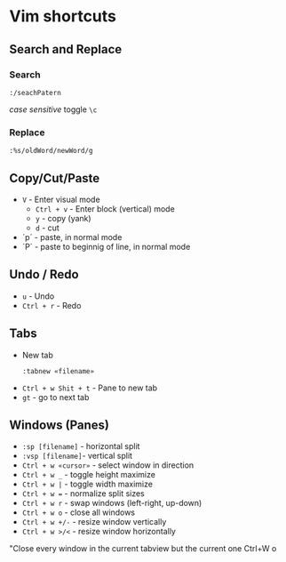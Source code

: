# Vim shortcuts

## Search and Replace

### Search
```
:/seachPatern
```
*case sensitive* toggle `\c`

### Replace
```
:%s/oldWord/newWord/g
```

## Copy/Cut/Paste
- `V` - Enter visual mode
  - `Ctrl + v` - Enter block (vertical) mode
  - `y` - copy (yank)
  - `d` - cut
- ´p´ - paste, in normal mode
- ´P´ - paste to beginnig of line, in normal mode

## Undo / Redo
- `u` - Undo
- `Ctrl + r` - Redo


## Tabs
- New tab
  ```
  :tabnew «filename»
  ```
- `Ctrl + w Shit + t` - Pane to new tab
- `gt` - go to next tab

## Windows (Panes)
- `:sp [filename]` - horizontal split
- `:vsp [filename]`- vertical split
- `Ctrl + w «cursor»` - select window in direction
- `Ctrl + w _` - toggle height maximize
- `Ctrl + w |` - toggle width maximize
- `Ctrl + w =` - normalize split sizes
- `Ctrl + w r` - swap windows (left-right, up-down)
- `Ctrl + w o` - close all windows
- `Ctrl + w +/-` - resize window vertically
- `Ctrl + w >/<` - resize window horizontally




"Close every window in the current tabview but the current one
Ctrl+W o
